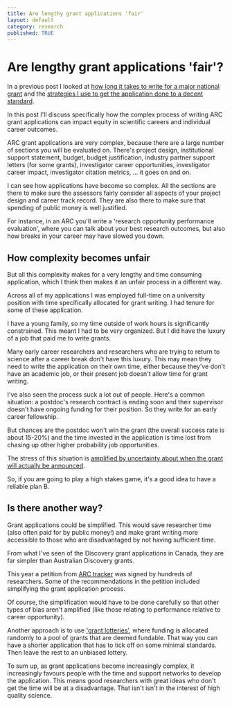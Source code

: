 ```yaml
---
title: Are lengthy grant applications 'fair'
layout: default
category: research
published: TRUE
---
```


# Are lengthy grant applications 'fair'?

In a previous post I looked at [how long it takes to write for a major national grant](/research/2021/08/07/how-long-to-write-a-grant.html) and the [strategies I use to get the application done to a decent standard](/research/2021/08/10/grant-writing-strategies.html).

In this post I'll  discuss specifically how the complex process of writing ARC grant applications can impact equity in scientific careers and individual career outcomes.

ARC grant applications are very complex, because there are a large number of sections you will be evaluated on. There's project design, institutional support statement, budget, budget justification, industry partner support letters (for some grants), investigator career opportunities, investigator career impact, investigator citation metrics, ... it goes on and on.

I can see how applications have become so complex. All the sections are there to make sure the assessors fairly consider all aspects of your project design and career track record. They are also there to make sure that spending of public money is well justified.

For instance, in an ARC you'll write a 'research opportunity performance evaluation', where you can talk about your best research outcomes, but also how breaks in your career may have slowed you down.

## How complexity becomes unfair

But all this complexity makes for a very lengthy and time consuming application, which I think then makes it an unfair process in a different way.

Across all of my applications I was employed full-time on a university position with time specifically allocated for grant writing. I had tenure for some of these application.

I have a young family, so my time outside of work hours is significantly constrained. This meant I had to be very organized. But I did have the luxury of a job that paid me to write grants.

Many early career researchers and researchers who are trying to return to science after a career break don't have this luxury. This may mean they need to write the application on their own time, either because they've don't have an academic job, or their present job doesn't allow time for grant writing.

I've also seen the process suck a lot out of people. Here's a common situation: a postdoc's research contract is ending soon and their supervisor doesn't have ongoing funding for their position. So they write for an early career fellowship.

But chances are the postdoc won't win the grant (the overall success rate is about 15-20%) and the time invested in the application is time lost from chasing up other higher probability job opportunities.

The stress of this situation is [amplified by uncertainty about when the grant will actually be announced](https://researchwhisperer.org/2019/11/05/announcement-delays/).

So, if you are going to play a high stakes game, it's a good idea to have a reliable plan B.

## Is there another way?

Grant applications could be simplified. This would save researcher time (also often paid for by public money!) and make grant writing more accessible to those who are disadvantaged by not having sufficient time.

From what I've seen of the Discovery grant applications in Canada, they are far simpler than Australian Discovery grants.

This year a petition from [ARC tracker](https://twitter.com/arc_tracker?lang=en) was signed by hundreds of researchers. Some of the recommendations in the petition included simplifying the grant application process.

Of course, the simplification would have to be done carefully so that other types of bias aren't amplified (like those relating to performance relative to career opportunity).

Another approach is to use ['grant lotteries'](https://www.nature.com/articles/d41586-019-03572-7), where funding is allocated randomly to a pool of grants that are deemed fundable. That way you can have a shorter application that has to tick off on some minimal standards. Then leave the rest to an unbiased lottery.

To sum up, as grant applications become increasingly complex, it increasingly favours people with the time and support networks to develop the application. This means good researchers with great ideas who don't get the time will be at a disadvantage. That isn't isn't in the interest of high quality science.
